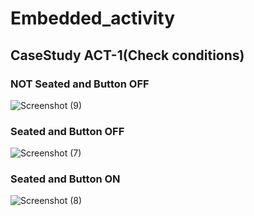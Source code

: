 
# Embedded_activity

## CaseStudy ACT-1(Check conditions)
### NOT Seated and Button OFF
![Screenshot (9)](https://user-images.githubusercontent.com/81116875/116706349-2cdcab00-a9eb-11eb-8e75-eef6bd6344ba.png)

###  Seated and Button OFF
![Screenshot (7)](https://user-images.githubusercontent.com/81116875/116706420-3f56e480-a9eb-11eb-8cb7-ab3e023788af.png)

### Seated and Button ON
![Screenshot (8)](https://user-images.githubusercontent.com/81116875/116706454-4847b600-a9eb-11eb-8efc-3c0dc95dd196.png)
